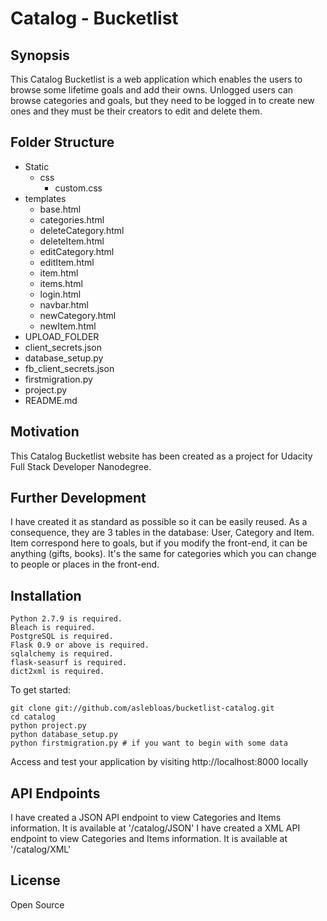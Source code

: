 # Catalog - Bucketlist
## Synopsis

This Catalog Bucketlist is a web application which enables the users to browse some lifetime goals and add their owns.
Unlogged users can browse categories and goals, but they need to be logged in to create new ones and they must be their creators to edit and delete them.


## Folder Structure

* Static
  * css
    * custom.css
* templates
  * base.html
  * categories.html
  * deleteCategory.html
  * deleteItem.html
  * editCategory.html
  * editItem.html
  * item.html
  * items.html
  * login.html
  * navbar.html
  * newCategory.html
  * newItem.html
* UPLOAD_FOLDER
* client_secrets.json
* database_setup.py
* fb_client_secrets.json
* firstmigration.py
* project.py
* README.md


## Motivation

This Catalog Bucketlist website has been created as a project for Udacity Full Stack Developer Nanodegree.


## Further Development
I have created it as standard as possible so it can be easily reused.
As a consequence, they are 3 tables in the database: User, Category and Item.
Item correspond here to goals, but if you modify the front-end, it can be anything (gifts, books). It's the same for categories which you can change to people or places in the front-end.


## Installation

```
Python 2.7.9 is required.
Bleach is required.
PostgreSQL is required.
Flask 0.9 or above is required.
sqlalchemy is required.
flask-seasurf is required.
dict2xml is required.
```

To get started:
```
git clone git://github.com/aslebloas/bucketlist-catalog.git
cd catalog
python project.py
python database_setup.py
python firstmigration.py # if you want to begin with some data
```
Access and test your application by visiting http://localhost:8000 locally


## API Endpoints
I have created a JSON API endpoint to view Categories and Items information.
It is available at '/catalog/JSON'
I have created a XML API endpoint to view Categories and Items information.
It is available at '/catalog/XML'

## License
Open Source
